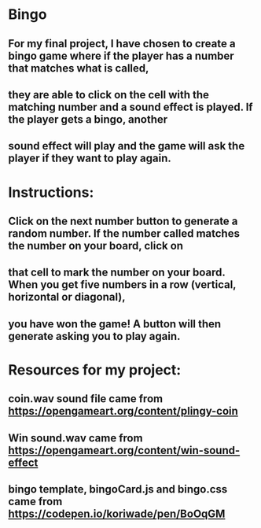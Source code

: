 # Bingo

## For my final project, I have chosen to create a bingo game where if the player has a number that matches what is called,
## they are able to click on the cell with the matching number and a sound effect is played. If the player gets a bingo, another
## sound effect will play and the game will ask the player if they want to play again.

# Instructions:

## Click on the next number button to generate a random number. If the number called matches the number on your board, click on
## that cell to mark the number on your board. When you get five numbers in a row (vertical, horizontal or diagonal),
## you have won the game! A button will then generate asking you to play again.

# Resources for my project:

## coin.wav sound file came from https://opengameart.org/content/plingy-coin
## Win sound.wav came from https://opengameart.org/content/win-sound-effect
## bingo template, bingoCard.js and bingo.css came from https://codepen.io/koriwade/pen/BoOqGM